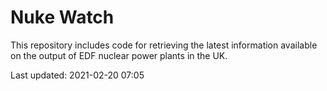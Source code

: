 # Nuke Watch

This repository includes code for retrieving the latest information available on the output of EDF nuclear power plants in the UK.

Last updated: 2021-02-20 07:05